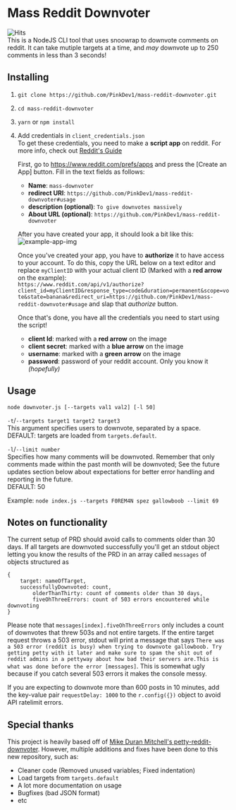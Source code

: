 # Mass Reddit Downvoter    
![Hits](https://hitcounter.pythonanywhere.com/count/tag.svg?url=https%3A%2F%2Fgithub.com%2FPinkDev1%2Fmass-reddit-downvoter)     
This is a NodeJS CLI tool that uses snoowrap to downvote comments on reddit. It can take mutiple targets at a time, and *may* downvote up to 250 comments in less than 3 seconds! 

## Installing
1. `git clone https://github.com/PinkDev1/mass-reddit-downvoter.git`
2. `cd mass-reddit-downvoter`
3. `yarn` or `npm install`
4. Add credentials in `client_credentials.json`    
	To get these credentials, you need to make a **script app** on reddit. For more info, check out [Reddit's Guide](https://github.com/reddit/reddit/wiki/OAuth2)
	
	First, go to https://www.reddit.com/prefs/apps and press the [Create an App] button. Fill in the text fields as follows:
	- **Name**: `mass-downvoter`
	- **redirect URI**: `https://github.com/PinkDev1/mass-reddit-downvoter#usage`
	- **description (optional)**: `To give downvotes massively`
	- **About URL (optional)**: `https://github.com/PinkDev1/mass-reddit-downvoter`

	After you have created your app, it should look a bit like this:
	![example-app-img](https://github.com/PinkDev1/mass-reddit-downvoter/blob/master/example-app.jpg?raw=true)

	Once you've created your app, you have to **authorize** it to have access to your account. To do this, copy the URL below on a text editor and replace `myClientID` with your actual client ID (Marked with a **red arrow** on the example):     
	`https://www.reddit.com/api/v1/authorize?client_id=myClientID&response_type=code&duration=permanent&scope=vote&state=banana&redirect_uri=https://github.com/PinkDev1/mass-reddit-downvoter#usage`
	and slap that *authorize* button.
	
	Once that's done, you have all the credentials you need to start using the script!
	- **client Id**: marked with a **red arrow** on the image
	- **client secret**: marked with a **blue arrow** on the image
	- **username**: marked with a **green arrow** on the image
	- **password**: password of your reddit account. Only you know it *(hopefully)*
	
## Usage

`node downvoter.js [--targets val1 val2] [-l 50]`

`-t`/`--targets target1 target2 target3`    
This argument specifies users to downvote, separated by a space.    
DEFAULT: targets are loaded from `targets.default`.

`-l`/`--limit number`    
Specifies how many comments will be downvoted.
Remember that only comments made within the past month will be downvoted; See the future updates section below about expectations for better error handling and reporting in the future.    
DEFAULT: 50

Example: `node index.js --targets F0REM4N spez gallowboob --limit 69`

## Notes on functionality
The current setup of PRD should avoid calls to comments older than 30 days. If all targets are downvoted successfully you'll get an stdout object letting you know the results of the PRD in an array called `messages` of objects structured as
```
{
	target: nameOfTarget,
	successfullyDownvoted: count,
		olderThanThirty: count of comments older than 30 days,
		fiveOhThreeErrors: count of 503 errors encountered while downvoting
}
```
Please note that `messages[index].fiveOhThreeErrors` only includes a count of downvotes that threw 503s and not entire targets. If the entire target request throws a 503 error, stdout will print a message that says `There was a 503 error (reddit is busy) when trying to downvote gallowboob. Try getting petty with it later and make sure to spam the shit out of reddit admins in a pettyway about how bad their servers are.This is what was done before the error [messages]`. This is somewhat ugly because if you catch several 503 errors it makes the console messy. 

If you are expecting to downvote more than 600 posts in 10 minutes, add the key-value pair `requestDelay: 1000` to the `r.config({})` object to avoid API ratelimit errors. 

## Special thanks

This project is heavily based off of [Mike Duran Mitchell's petty-reddit-downvoter](https://github.com/mike-duran-mitchell/petty-reddit-downvoter).
However, multiple additions and fixes have been done to this new repository, such as:

- Cleaner code (Removed unused variables; Fixed indentation)
- Load targets from `targets.default`
- A lot more documentation on usage
- Bugfixes (bad JSON format)
- etc
